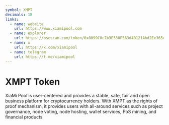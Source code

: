 ```yaml
---
symbol: XMPT
decimals: 18
links:
  - name: website
    url: https://www.xiamipool.com
  - name: explorer
    url: https://bscscan.com/token/0x8099C0c7b3E530F563d4B121Abd2Ee365c72fB78
  - name: x
    url: https://x.com/xiamipool
  - name: telegram
    url: https://t.me/xiamipool
---
```


# XMPT Token

XiaMi Pool is user-centered and provides a stable, safe, fair and open business platform for cryptocurrency holders. With XMPT as the rights of proof mechanism, it provides users with all-around services such as project governance, node voting, node hosting, wallet services, PoS mining, and financial products
